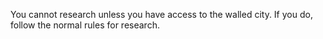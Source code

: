 You cannot research unless you have access to the walled city. If you do, follow the normal rules for research.
